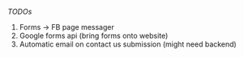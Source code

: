 *TODOs*
1) Forms -> FB page messager
2) Google forms api (bring forms onto website)
3) Automatic email on contact us submission (might need backend)
